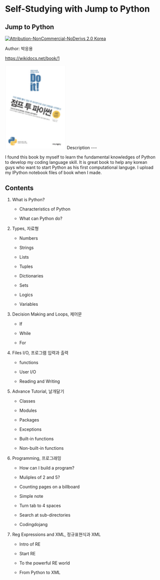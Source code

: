 # **Self-Studying with Jump to Python** 

## **Jump to Python** 
[![Attribution-NonCommercial-NoDerivs 2.0 Korea](https://i.creativecommons.org/l/by-nc-nd/2.0/kr/80x15.png)](http://creativecommons.org/licenses/by-nc-nd/2.0/kr/deed.en)

Author: 박응용

https://wikidocs.net/book/1

<img src="source/doit_jump2python_640.png" width="200" alt="Combined Image" />
Description
---

I found this book by myself to learn the fundamental knowledges of Python to develop my coding language skill. It is great book to help any korean guys who want to start Python as his first computational languge. I upload my IPython notebook files of book when I made.  

Contents
---
1. What is Python?

	* Characteristics of Python

	* What can Python do?

2. Types, 자료형

	* Numbers

	* Strings

	* Lists

	* Tuples

	* Dictionaries

	* Sets

	* Logics

	* Variables

3. Decision Making and Loops, 제어문

	* If

	* While

	* For

4. Files I/O, 프로그램 입력과 출력

	* functions

	* User I/O

	* Reading and Writing

5. Advance Tutorial, 날개달기

	* Classes

	* Modules

	* Packages

	* Exceptions

	* Built-in functions

	* Non-built-in functions

6. Programming, 프로그래밍

	* How can I build a program?

	* Muliples of 2 and 5?

	* Counting pages on a billboard

	* Simple note

	* Turn tab to 4 spaces

	* Search at sub-directories

	* Codingdojang

7. Reg Expressions and XML, 정규표현식과 XML

	* Intro of RE

	* Start RE

	* To the powerful RE world

	* From Python to XML



